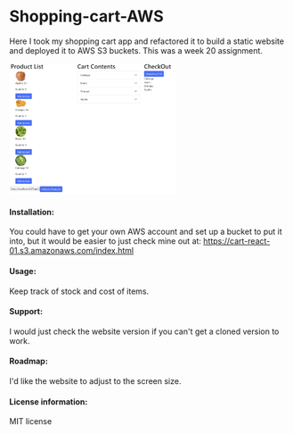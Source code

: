 # Shopping-cart-AWS
Here I took my shopping cart app and refactored it to build a static website and deployed it to AWS S3 buckets. This was a week 20 assignment.


<img src= "Shopping Cart.jpg" width='300'/>
 
#### Installation:
 
You could have to get your own AWS account and set up a bucket to put it into, but it would be easier to just check mine out at: https://cart-react-01.s3.amazonaws.com/index.html
 
#### Usage:
 
Keep track of stock and cost of items.
 
#### Support: 
 
I would just check the website version if you can't get a cloned version to work.
 
#### Roadmap: 
I'd like the website to adjust to the screen size.
 
#### License information:
 
MIT license
